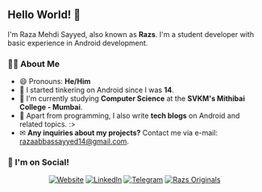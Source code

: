 ## Hello World! 👋
I'm Raza Mehdi Sayyed, also known as **Razs**.  I'm a student developer with basic experience in Android development.

### 👨‍💻 About Me
- 😄 Pronouns: **He/Him**
- 🧒 I started tinkering on Android since I was **14**.
- 🎒 I'm currently studying **Computer Science** at the **SVKM's Mithibai College - Mumbai**.
- 🤖 Apart from programming, I also write **tech blogs** on Android and related topics.  :>
- ✉ **Any inquiries about my projects?** Contact me via e-mail: [razaabbassayyed14@gmail.com](mailto:razaabbassayyed14@gmail.com).

### 📣 I'm on Social!
<div class="cl-preview-section" align="center"><p><a href="https://raza.razsoriginals.com"><img src="https://img.shields.io/badge/Website-%231572B6.svg?style=for-the-badge&amp;logo=google-chrome&amp;logoColor=white" alt="Website"></a> <a href="https://www.linkedin.com/in/raza-sayyed/"><img src="https://img.shields.io/badge/Raza Sayyed-%231DA1F2.svg?style=for-the-badge&amp;logo=LinkedIn&amp;logoColor=white" alt="LinkedIn"></a> <a href="https://t.me/razs_redirect/6"><img src="https://img.shields.io/badge/Telegram-2CA5E0?style=for-the-badge&logo=telegram&logoColor=white" alt="Telegram"></a> <a href="https://www.razsoriginals.com"><img src="https://img.shields.io/badge/Razs Originals!-3DDC84?style=for-the-badge&logo=android&logoColor=white" alt="Razs Originals"></a></p>
</div>
